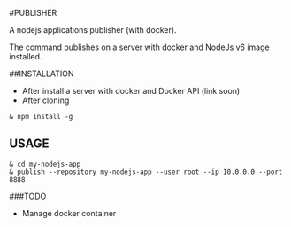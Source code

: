#PUBLISHER

A nodejs applications publisher (with docker).

The command publishes on a server with docker and NodeJs v6 image installed.


##INSTALLATION

* After install a server with docker and Docker API (link soon)
* After cloning

```
& npm install -g
```

## USAGE

```
& cd my-nodejs-app
& publish --repository my-nodejs-app --user root --ip 10.0.0.0 --port 8888
```

###TODO

* Manage docker container
